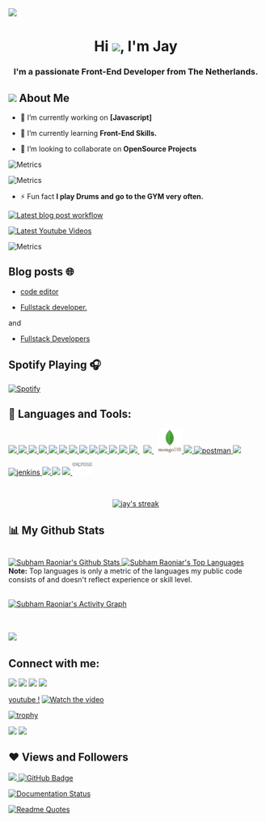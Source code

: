 <img src="https://user-images.githubusercontent.com/60737035/121957322-89f5ab80-cd62-11eb-8a0c-24d08d00cf9b.gif">

<h1 align="center">Hi <img src="https://raw.githubusercontent.com/MartinHeinz/MartinHeinz/master/wave.gif" width="30px">, I'm Jay</h1>
<h3 align="center">I'm a passionate Front-End Developer from The Netherlands.</h3>


##    <img src="https://img.icons8.com/color/48/000000/designer-skin-type-5.png"/>        About Me

- 🔭 I’m currently working on **[Javascript]**

- 🌱 I’m currently learning **Front-End Skills.**

- 👯 I’m looking to collaborate on **OpenSource Projects**

<!-- If you're using "master" as default branch -->
![Metrics](https://github.com/jaymicrocode/jaymicrocode/blob/master/github-metrics.svg)
<!-- If you're using "main" as default branch -->
![Metrics](https://github.com/jaymicrocode/jaymicrocode/blob/main/github-metrics.svg)




- ⚡ Fun fact **I play Drums and go to the GYM very often.**

[![Latest blog post workflow](https://github.com/jaymicrocode/jaymicrocode/actions/workflows/main.yml/badge.svg)](https://github.com/jaymicrocode/jaymicrocode/actions/workflows/main.yml)

[![Latest Youtube Videos](https://github.com/jaymicrocode/jaymicrocode/actions/workflows/youtube.yml/badge.svg)](https://github.com/jaymicrocode/jaymicrocode/actions/workflows/youtube.yml)



![Metrics](https://metrics.lecoq.io/jaymicrocode)


## Blog posts 🌐
<!-- BLOG-POST-LIST:START -->
- [code editor](https://www.youtube.com/watch?v=DvGvesg4xZ0)
<!-- BLOG-POST-LIST:END -->
[youtube]:https://www.youtube.com/channel/UCQVIOybTTMII4ICJey1WSVw
<!-- MEDIUM:START -->
- [Fullstack developer.](https://jaycode128.medium.com/fullstack-developer-ccefcc62dd4?source=rss-7cafc72efed------2)
<!-- MEDIUM:END --> and <!-- DEVTO:START -->
- [Fullstack Developers](https://dev.to/jaymicrocode/fullstack-developers-4df7)
<!-- DEVTO:END -->

## Spotify Playing  🎧

<!--YOUTUBE:START-->
<!-- YOUTUBE:END-->

[![Spotify](https://spotify-github-readme.vercel.app/api/spotify)](https://open.spotify.com/collection/tracks)



<!--START_SECTION:waka-->
<!--END_SECTION:waka-->



## 🚀 Languages and Tools:

<p align="left"> 
    <a href="https://www.java.com" target="_blank"> <img src="https://img.icons8.com/color/48/000000/java-coffee-cup-logo.png"/> </a>
    <a href="https://reactjs.org/" target="_blank"> <img src="https://img.icons8.com/color/48/000000/react-native.png"/> </a>
    <a href="https://spring.io/projects/spring-boot" target="_blank"> <img src="https://img.icons8.com/color/48/000000/spring-logo.png"/> </a> 
    <a href="https://developer.mozilla.org/en-US/docs/Web/JavaScript" target="_blank"> <img src="https://img.icons8.com/color/48/000000/javascript.png"/> </a> 
    <a href="https://www.w3.org/html/" target="_blank"> <img src="https://img.icons8.com/color/48/000000/html-5.png"/> </a> 
    <a href="https://www.w3schools.com/css/" target="_blank"> <img src="https://img.icons8.com/color/48/000000/css3.png"/> </a> 
    <a href="https://getbootstrap.com" target="_blank"> <img src="https://img.icons8.com/color/48/000000/bootstrap.png"/> </a> 
     <a href="https://getbootstrap.com" target="_blank"> <img src="https://img.icons8.com/color/48/000000/sass.png"/>
       <a href="https://getbootstrap.com" target="_blank"> <img src="https://img.icons8.com/color/48/000000/php.png"/>
          <a href="https://getbootstrap.com" target="_blank"> <img src="https://img.icons8.com/color/48/000000/typescript.png"/> 
               <a href="https://getbootstrap.com" target="_blank"> <img src="https://img.icons8.com/fluent/48/000000/selenium-test-automation.png"/>
     <a href="https://www.python.org" target="_blank"> <img src="https://img.icons8.com/color/48/000000/python.png"/> </a> 
    <a style="padding-right:8px;" href="https://nodejs.org" target="_blank"> <img src="https://img.icons8.com/color/48/000000/nodejs.png"/> </a> 
    <a style="padding-right:8px;" href="https://www.mysql.com/" target="_blank"> <img src="https://img.icons8.com/fluent/50/000000/mysql-logo.png"/> </a>
    <a href="https://www.mongodb.com/" target="_blank"> <img src="https://raw.githubusercontent.com/devicons/devicon/master/icons/mongodb/mongodb-original-wordmark.svg" alt="mongodb" width="48" height="48"/> </a> 
    <a href="https://firebase.google.com/" target="_blank"> <img src="https://img.icons8.com/color/48/000000/firebase.png"/> </a> 
    <a href="https://postman.com" target="_blank"> <img src="https://www.vectorlogo.zone/logos/getpostman/getpostman-icon.svg" alt="postman" width="45" height="45"/> </a>   
    <a href="https://git-scm.com/" target="_blank"> <img src="https://img.icons8.com/color/48/000000/git.png"/> </a> 
    <a href="https://www.jenkins.io" target="_blank"> <img src="https://www.vectorlogo.zone/logos/jenkins/jenkins-icon.svg" alt="jenkins" width="48" height="48"/> </a> 
                    <a href="https://getbootstrap.com" target="_blank"> <img src="https://img.icons8.com/dusk/64/000000/webpack.png"/>
         <a href="https://git-scm.com/" target="_blank"> <img src="https://img.icons8.com/fluent/48/000000/visual-studio-code-2019.png"/></a> 
    <a href="https://redux.js.org" target="_blank"> <img src="https://img.icons8.com/color/48/000000/redux.png"/> </a>
    <a href="https://expressjs.com" target="_blank"> <img src="https://raw.githubusercontent.com/devicons/devicon/master/icons/express/express-original-wordmark.svg" alt="express" width="40" height="40"/> </a>
</p>

<!-- [![React Badge](https://img.shields.io/badge/-React-61DBFB?style=for-the-badge&labelColor=black&logo=react&logoColor=61DBFB)](#)  [![Javascript Badge](https://img.shields.io/badge/-Javascript-F0DB4F?style=for-the-badge&labelColor=black&logo=javascript&logoColor=F0DB4F)](#) [![Typescript Badge](https://img.shields.io/badge/-Typescript-007acc?style=for-the-badge&labelColor=black&logo=typescript&logoColor=007acc)](#) [![Nodejs Badge](https://img.shields.io/badge/-Nodejs-3C873A?style=for-the-badge&labelColor=black&logo=node.js&logoColor=3C873A)](#) [![GraphQL Badge](https://img.shields.io/badge/-GraphQl-e535ab?style=for-the-badge&labelColor=black&logo=node.js&logoColor=e535ab)](#) -->
<br/>

<p align="center">
    <a href="https://github.com/jaymicrocode/github-readme-streak-stats">
        <img title="🔥 Get streak stats for your profile at git.io/streak-stats" alt="jay's streak" src="https://github-readme-streak-stats.herokuapp.com/?user=jaymicrocode&theme=black-ice&hide_border=true&stroke=0000&background=060A0CD0"/>
    </a>
</p>

## 📊 My Github Stats

  <br/>
    <a href="https://github.com/jaymicrocode/github-readme-stats"><img alt="Subham Raoniar's Github Stats" src="https://github-readme-stats.vercel.app/api?username=jaymicrocode&show_icons=true&count_private=true&theme=react&hide_border=true&bg_color=0D1117" />
    </a>
  <a href="https://github.com/SubhamRaoniar28/github-readme-stats"><img alt="Subham Raoniar's Top Languages" src="https://github-readme-stats.vercel.app/api/top-langs/?username=jaymicrocode&langs_count=8&count_private=true&layout=compact&theme=react&hide_border=true&bg_color=0D1117" /></a>
  <br/>
  <b>Note:</b> Top languages is only a metric of the languages my public code consists of and doesn't reflect experience or skill level.


<br/>
<br/>

<a href="https://github.com/SubhamRaoniar28/github-readme-activity-graph"><img alt="Subham Raoniar's Activity Graph" src="https://activity-graph.herokuapp.com/graph?username=jaymicrocode&bg_color=0D1117&color=5BCDEC&line=5BCDEC&point=FFFFFF&hide_border=true" /></a>

<br/>
<br/>

<img src="https://user-images.githubusercontent.com/60737035/121833937-c9be8380-cccd-11eb-8d82-76a80ca114f7.png"> 

## Connect with me:
<p align="left">

<a href = "https://www.linkedin.com/in/jay-micro-365a0a1a1/"><img src="https://img.icons8.com/fluent/48/000000/linkedin.png"/></a>
<a href = "https://twitter.com/jay82600435"><img src="https://img.icons8.com/fluent/48/000000/twitter.png"/></a>
<a href = "https://www.instagram.com/jaycodepro/"><img src="https://img.icons8.com/fluent/48/000000/instagram-new.png"/></a>
<a href = "https://www.youtube.com/channel/UCQVIOybTTMII4ICJey1WSVw"><img src="https://img.icons8.com/color/48/000000/youtube-play.png"/></a>

</p>

<a href="https://www.youtube.com/channel/UCQVIOybTTMII4ICJey1WSVw">youtube !</a>
[![Watch the video](https://i.imgur.com/vKb2F1B.png)](https://youtu.be/vt5fpE0bzSY)


[![trophy](https://github-profile-trophy.vercel.app/?username=jaymicrocode)](https://github.com/ryo-ma/github-profile-trophy)



 



  <img src="https://user-images.githubusercontent.com/60737035/121804350-2e360000-cc46-11eb-9fa8-7495a90a9466.gif">  
                                                                                                         <img src="https://user-images.githubusercontent.com/60737035/121804031-97b50f00-cc44-11eb-8fc9-3b92711e50c6.gif">  
                                                                                                         
## ❤ Views and Followers
<a href="https://github.com/Meghna-DAS/github-profile-views-counter">
    <img src="https://komarev.com/ghpvc/?username=jaymicrocode">
</a>
<a href="https://github.com/jaymicrocode?tab=followers"><img src="https://img.shields.io/github/followers/jaymicrocode?label=Followers&style=social" alt="GitHub Badge"></a>


[![Documentation Status](https://readthedocs.org/projects/ansicolortags/badge/?version=latest)](http://ansicolortags.readthedocs.io/?badge=latest)


[![Readme Quotes](https://quotes-github-readme.vercel.app/api?type=horizontal)](https://github.com/jaymicrocode/github-readme-quotes)
                   
             
                   
               
